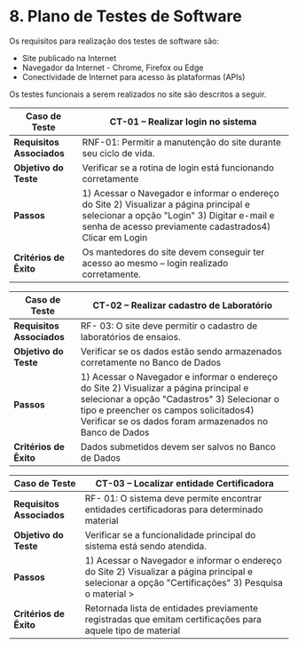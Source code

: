 #
# 8. Plano de Testes de Software

Os requisitos para realização dos testes de software são:

- Site publicado na Internet
- Navegador da Internet - Chrome, Firefox ou Edge
- Conectividade de Internet para acesso às plataformas (APIs)

Os testes funcionais a serem realizados no site são descritos a seguir.

| **Caso de Teste** | **CT-01 – Realizar login no sistema** |
| --- | --- |
| **Requisitos Associados** | RNF-01: Permitir a manutenção do site durante seu ciclo de vida. |
| **Objetivo do Teste** | Verificar se a rotina de login está funcionando corretamente |
| **Passos** | 1) Acessar o Navegador e informar o endereço do Site 2) Visualizar a página principal e selecionar a opção &quot;Login&quot; 3) Digitar e-mail e senha de acesso previamente cadastrados4) Clicar em Login |
| **Critérios de Êxito** | Os mantedores do site devem conseguir ter acesso ao mesmo – login realizado corretamente. |

| **Caso de Teste** | **CT-02 – Realizar cadastro de Laboratório** |
| --- | --- |
| **Requisitos Associados** | RF- 03: O site deve permitir o cadastro de laboratórios de ensaios. |
| **Objetivo do Teste** | Verificar se os dados estão sendo armazenados corretamente no Banco de Dados |
| **Passos** | 1) Acessar o Navegador e informar o endereço do Site 2) Visualizar a página principal e selecionar a opção &quot;Cadastros&quot; 3) Selecionar o tipo e preencher os campos solicitados4) Verificar se os dados foram armazenados no Banco de Dados |
| **Critérios de Êxito** | Dados submetidos devem ser salvos no Banco de Dados |

| **Caso de Teste** | **CT-03 – Localizar entidade Certificadora** |
| --- | --- |
| **Requisitos Associados** | RF- 01: O sistema deve permite encontrar entidades certificadoras para determinado material |
| **Objetivo do Teste** | Verificar se a funcionalidade principal do sistema está sendo atendida. |
| **Passos** | 1) Acessar o Navegador e informar o endereço do Site 2) Visualizar a página principal e selecionar a opção &quot;Certificações&quot; 3) Pesquisa o material >
| **Critérios de Êxito** | Retornada lista de entidades previamente registradas que emitam certificações para aquele tipo de material |
